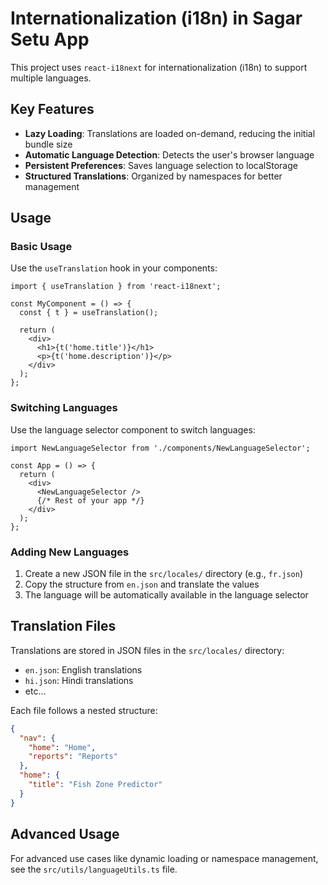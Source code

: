 # Internationalization (i18n) in Sagar Setu App

This project uses `react-i18next` for internationalization (i18n) to support multiple languages.

## Key Features

- **Lazy Loading**: Translations are loaded on-demand, reducing the initial bundle size
- **Automatic Language Detection**: Detects the user's browser language
- **Persistent Preferences**: Saves language selection to localStorage
- **Structured Translations**: Organized by namespaces for better management

## Usage

### Basic Usage

Use the `useTranslation` hook in your components:

```tsx
import { useTranslation } from 'react-i18next';

const MyComponent = () => {
  const { t } = useTranslation();
  
  return (
    <div>
      <h1>{t('home.title')}</h1>
      <p>{t('home.description')}</p>
    </div>
  );
};
```

### Switching Languages

Use the language selector component to switch languages:

```tsx
import NewLanguageSelector from './components/NewLanguageSelector';

const App = () => {
  return (
    <div>
      <NewLanguageSelector />
      {/* Rest of your app */}
    </div>
  );
};
```

### Adding New Languages

1. Create a new JSON file in the `src/locales/` directory (e.g., `fr.json`)
2. Copy the structure from `en.json` and translate the values
3. The language will be automatically available in the language selector

## Translation Files

Translations are stored in JSON files in the `src/locales/` directory:

- `en.json`: English translations
- `hi.json`: Hindi translations
- etc...

Each file follows a nested structure:

```json
{
  "nav": {
    "home": "Home",
    "reports": "Reports"
  },
  "home": {
    "title": "Fish Zone Predictor"
  }
}
```

## Advanced Usage

For advanced use cases like dynamic loading or namespace management, see the `src/utils/languageUtils.ts` file.

